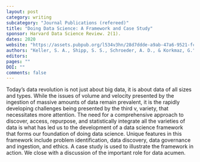 ```yaml
---
layout: post
category: writing
subcategory: "Journal Publications (refereed)"
title: "Doing Data Science: A Framework and Case Study"
sponsor: Harvard Data Science Review. 2(1).
dates: 2020
website: "https://assets.pubpub.org/l534v3hn/28d7ddde-a9ab-47a6-9521-fc7105b716db.pdf"
authors: "Keller, S. A., Shipp, S. S., Schroeder, A. D., & Korkmaz, G."
editors:
pages: ""
DOI: ""
comments: false
---
```

Today’s data revolution is not just about big data, it is about data of all sizes and types. While the issues of volume and velocity presented by the ingestion of massive amounts of data remain prevalent, it is the rapidly developing challenges being presented by the third v, variety, that necessitates more attention. The need for a comprehensive approach to discover, access, repurpose, and statistically integrate all the varieties of data is what has led us to the development of a data science framework that forms our foundation of doing data science. Unique features in this framework include problem identification, data discovery, data governance and ingestion, and ethics. A case study is used to illustrate the framework in action. We close with a discussion of the important role for data acumen.
